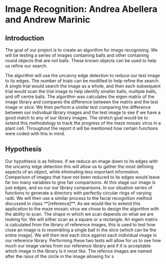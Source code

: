 # Image Recognition: Andrea Abellera and Andrew Marinic
 ## Introduction
<p>	The goal of our project is to create an algorithm for  image recognising. We will be testing a series of images containing balls and other containing round objects that are not balls. These known objects can be used to help us refine our search. </p>
	 <p>	The algorithm  will use the uncanny edge detection to reduce our test image to its edges. The number of trials can be modified to help refine the search. A single trial would search the image as a whole, and then each subsequent trial would scan the trial image to help identify smaller balls, multiple balls, and off centre balls. The algorithm was calculates the eigen matrix of the image library and compares the difference between the matrix and the test image or slice.  We then perform a similar test comparing the difference between our individual library images and the test image to see if we have a good match to any of our library images. The stretch goal would be to extend this methodology to track the progress of the maze mosaic virus in a plant cell. Throughout the report it will be mentioned how certain functions were coded with this in mind.</p> 

## Hypothesis
<p> Our hypothesis is as follows. If we reduce an image down to its edges with the uncanny edge detection this will allow us to gather the most defining aspects of an object, while eliminating less important information. Comparison of images that have not been reduced to its edges would leave far too many variables to give fair comparisons. At this stage our image is just edges, and so our our library comparisons. In our situation series of functions to generate a directory with perfectly circular rings of varying radii. We will then use a similar process to the facial recognition method discussed in class **[reference]**. As we would like to extend this application to the maze mosaic virus we chose to design the algorithm with the ability to scan. The shape in which we scan depends on what we are looking for. We will either scan as a square or a rectangle. An eigein matrix is calculated from the library of reference images, this is used to test how close an image is to resembling a single ball in the slice (which can be the entire image). We will then test each slice against each individual image in our reference library. Performing these two tests will allow for us to see how much our image varies from our reference library and if it is acceptable which image in the library is it most like. The refence images are named after the raius of the circle in the image allowing for s  </p>
<!--stackedit_data:
eyJoaXN0b3J5IjpbLTEyMDIyMzI4MzUsLTcyNzc1NDg4MSwxMz
M5OTIxMTgzXX0=
-->